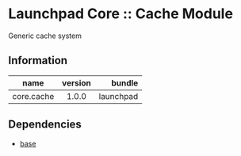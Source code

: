 # Launchpad Core :: Cache Module

Generic cache system

## Information
| name                  | version       | bundle     |
| ----------------------|:-------------:| ----------:|
| core.cache            | 1.0.0         | launchpad  |

## Dependencies
* [base][base-url]


[base-url]:http://stash.backbase.com:7990/projects/lpm/repos/foundation-base/browse/
[core-url]: http://stash.backbase.com:7990/projects/lpm/repos/foundation-core/browse/
[ui-url]: http://stash.backbase.com:7990/projects/lpm/repos/ui/browse/
[config-url]: https://stash.backbase.com/projects/LP/repos/config/browse
[api-url]:http://stash.backbase.com:7990/projects/LPM/repos/api/browse/
